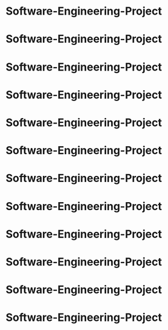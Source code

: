 # Software-Engineering-Project
# Software-Engineering-Project
# Software-Engineering-Project
# Software-Engineering-Project
# Software-Engineering-Project
# Software-Engineering-Project
# Software-Engineering-Project
# Software-Engineering-Project
# Software-Engineering-Project
# Software-Engineering-Project
# Software-Engineering-Project
# Software-Engineering-Project
